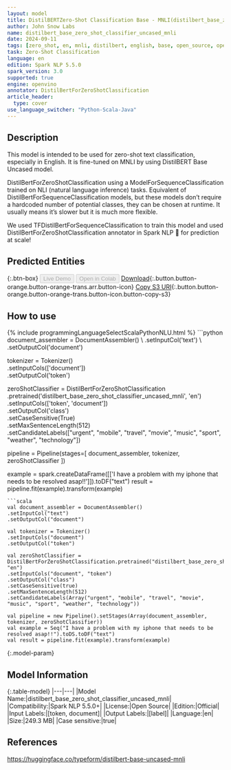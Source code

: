 ```yaml
---
layout: model
title: DistilBERTZero-Shot Classification Base - MNLI(distilbert_base_zero_shot_classifier_uncased_mnli)
author: John Snow Labs
name: distilbert_base_zero_shot_classifier_uncased_mnli
date: 2024-09-11
tags: [zero_shot, en, mnli, distilbert, english, base, open_source, openvino]
task: Zero-Shot Classification
language: en
edition: Spark NLP 5.5.0
spark_version: 3.0
supported: true
engine: openvino
annotator: DistilBertForZeroShotClassification
article_header:
  type: cover
use_language_switcher: "Python-Scala-Java"
---
```


## Description

This model is intended to be used for zero-shot text classification, especially in English. It is fine-tuned on MNLI by using DistilBERT Base Uncased model.

DistilBertForZeroShotClassification using a ModelForSequenceClassification trained on NLI (natural language inference) tasks. Equivalent of DistilBertForSequenceClassification models, but these models don’t require a hardcoded number of potential classes, they can be chosen at runtime. It usually means it’s slower but it is much more flexible.

We used TFDistilBertForSequenceClassification to train this model and used DistilBertForZeroShotClassification annotator in Spark NLP 🚀 for prediction at scale!

## Predicted Entities



{:.btn-box}
<button class="button button-orange" disabled>Live Demo</button>
<button class="button button-orange" disabled>Open in Colab</button>
[Download](https://s3.amazonaws.com/auxdata.johnsnowlabs.com/public/models/distilbert_base_zero_shot_classifier_uncased_mnli_en_5.5.0_3.0_1726034102589.zip){:.button.button-orange.button-orange-trans.arr.button-icon}
[Copy S3 URI](s3://auxdata.johnsnowlabs.com/public/models/distilbert_base_zero_shot_classifier_uncased_mnli_en_5.5.0_3.0_1726034102589.zip){:.button.button-orange.button-orange-trans.button-icon.button-copy-s3}

## How to use



<div class="tabs-box" markdown="1">
{% include programmingLanguageSelectScalaPythonNLU.html %}
```python
document_assembler = DocumentAssembler() \
.setInputCol('text') \
.setOutputCol('document')

tokenizer = Tokenizer() \
.setInputCols(['document']) \
.setOutputCol('token')

zeroShotClassifier = DistilBertForZeroShotClassification \
.pretrained('distilbert_base_zero_shot_classifier_uncased_mnli', 'en') \
.setInputCols(['token', 'document']) \
.setOutputCol('class') \
.setCaseSensitive(True) \
.setMaxSentenceLength(512) \
.setCandidateLabels(["urgent", "mobile", "travel", "movie", "music", "sport", "weather", "technology"])

pipeline = Pipeline(stages=[
document_assembler,
tokenizer,
zeroShotClassifier
])

example = spark.createDataFrame([['I have a problem with my iphone that needs to be resolved asap!!']]).toDF("text")
result = pipeline.fit(example).transform(example)
```
```scala
val document_assembler = DocumentAssembler()
.setInputCol("text")
.setOutputCol("document")

val tokenizer = Tokenizer()
.setInputCols("document")
.setOutputCol("token")

val zeroShotClassifier = DistilBertForZeroShotClassification.pretrained("distilbert_base_zero_shot_classifier_uncased_mnli", "en")
.setInputCols("document", "token")
.setOutputCol("class")
.setCaseSensitive(true)
.setMaxSentenceLength(512)
.setCandidateLabels(Array("urgent", "mobile", "travel", "movie", "music", "sport", "weather", "technology"))

val pipeline = new Pipeline().setStages(Array(document_assembler, tokenizer, zeroShotClassifier))
val example = Seq("I have a problem with my iphone that needs to be resolved asap!!").toDS.toDF("text")
val result = pipeline.fit(example).transform(example)
```
</div>

{:.model-param}
## Model Information

{:.table-model}
|---|---|
|Model Name:|distilbert_base_zero_shot_classifier_uncased_mnli|
|Compatibility:|Spark NLP 5.5.0+|
|License:|Open Source|
|Edition:|Official|
|Input Labels:|[token, document]|
|Output Labels:|[label]|
|Language:|en|
|Size:|249.3 MB|
|Case sensitive:|true|

## References

https://huggingface.co/typeform/distilbert-base-uncased-mnli